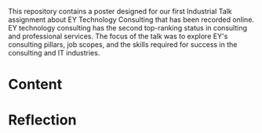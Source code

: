 This repository contains a poster designed for our first Industrial Talk assignment about EY Technology Consulting that has been recorded online. EY technology consulting has the second top-ranking status in consulting and professional services. The focus of the talk was to explore EY's consulting pillars, job scopes, and the skills required for success in the consulting and IT industries. 
# Content

# Reflection
